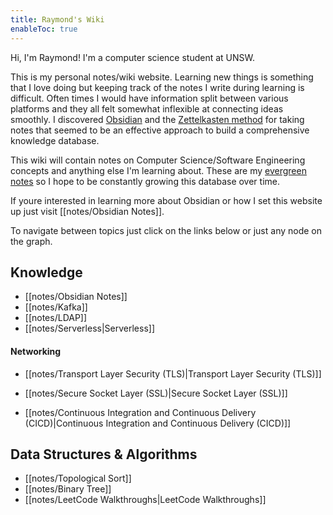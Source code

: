 ```yaml
---
title: Raymond's Wiki
enableToc: true
---
```


Hi, I'm Raymond! I'm a computer science student at UNSW.

This is my personal notes/wiki website. Learning new things is something that I love doing but keeping track of the notes I write during learning is difficult. Often times I would have information split between various platforms and they all felt somewhat inflexible at connecting ideas smoothly. I discovered [Obsidian](https://obsidian.md/) and the [Zettelkasten method](https://zettelkasten.de/introduction/) for taking notes that seemed to be an effective approach to build a comprehensive knowledge database.

This wiki will contain notes on Computer Science/Software Engineering concepts and anything else I'm learning about. These are my [evergreen notes](https://notes.andymatuschak.org/Evergreen_notes) so I hope to be constantly growing this database over time. 

If youre interested in learning more about Obsidian or how I set this website up just visit [[notes/Obsidian Notes]].


To navigate between topics just click on the links below or just any node on the graph.

## Knowledge
- [[notes/Obsidian Notes]]
- [[notes/Kafka]]
- [[notes/LDAP]]
- [[notes/Serverless|Serverless]]
#### Networking
- [[notes/Transport Layer Security (TLS)|Transport Layer Security (TLS)]]
- [[notes/Secure Socket Layer (SSL)|Secure Socket Layer (SSL)]]

- [[notes/Continuous Integration and Continuous Delivery (CICD)|Continuous Integration and Continuous Delivery (CICD)]]

## Data Structures & Algorithms
- [[notes/Topological Sort]]
- [[notes/Binary Tree]]
- [[notes/LeetCode Walkthroughs|LeetCode Walkthroughs]]
